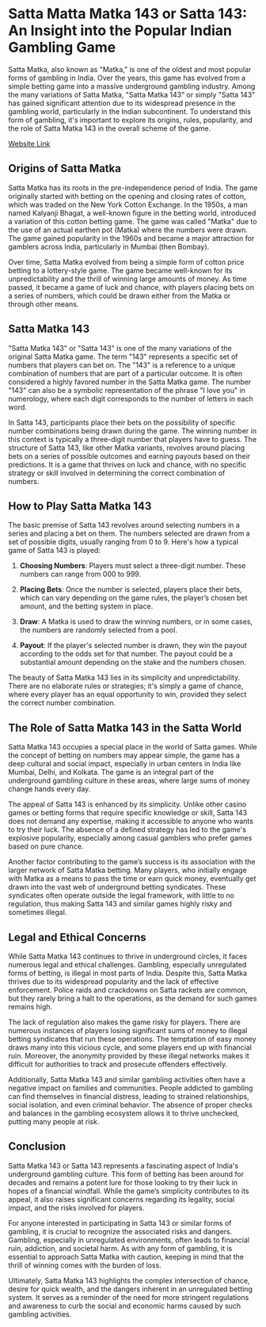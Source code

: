 # Satta Matta Matka 143 or Satta 143: An Insight into the Popular Indian Gambling Game

Satta Matka, also known as "Matka," is one of the oldest and most popular forms of gambling in India. Over the years, this game has evolved from a simple betting game into a massive underground gambling industry. Among the many variations of Satta Matka, "Satta Matka 143" or simply "Satta 143" has gained significant attention due to its widespread presence in the gambling world, particularly in the Indian subcontinent. To understand this form of gambling, it's important to explore its origins, rules, popularity, and the role of Satta Matka 143 in the overall scheme of the game.

[Website Link](https://sattamatkaapp.mobi/)


## Origins of Satta Matka

Satta Matka has its roots in the pre-independence period of India. The game originally started with betting on the opening and closing rates of cotton, which was traded on the New York Cotton Exchange. In the 1950s, a man named Kalyanji Bhagat, a well-known figure in the betting world, introduced a variation of this cotton betting game. The game was called "Matka" due to the use of an actual earthen pot (Matka) where the numbers were drawn. The game gained popularity in the 1960s and became a major attraction for gamblers across India, particularly in Mumbai (then Bombay).

Over time, Satta Matka evolved from being a simple form of cotton price betting to a lottery-style game. The game became well-known for its unpredictability and the thrill of winning large amounts of money. As time passed, it became a game of luck and chance, with players placing bets on a series of numbers, which could be drawn either from the Matka or through other means.

## Satta Matka 143

"Satta Matka 143" or "Satta 143" is one of the many variations of the original Satta Matka game. The term "143" represents a specific set of numbers that players can bet on. The "143" is a reference to a unique combination of numbers that are part of a particular outcome. It is often considered a highly favored number in the Satta Matka game. The number "143" can also be a symbolic representation of the phrase "I love you" in numerology, where each digit corresponds to the number of letters in each word.

In Satta 143, participants place their bets on the possibility of specific number combinations being drawn during the game. The winning number in this context is typically a three-digit number that players have to guess. The structure of Satta 143, like other Matka variants, revolves around placing bets on a series of possible outcomes and earning payouts based on their predictions. It is a game that thrives on luck and chance, with no specific strategy or skill involved in determining the correct combination of numbers.

## How to Play Satta Matka 143

The basic premise of Satta 143 revolves around selecting numbers in a series and placing a bet on them. The numbers selected are drawn from a set of possible digits, usually ranging from 0 to 9. Here's how a typical game of Satta 143 is played:

1. **Choosing Numbers**: Players must select a three-digit number. These numbers can range from 000 to 999.

2. **Placing Bets**: Once the number is selected, players place their bets, which can vary depending on the game rules, the player’s chosen bet amount, and the betting system in place.

3. **Draw**: A Matka is used to draw the winning numbers, or in some cases, the numbers are randomly selected from a pool.

4. **Payout**: If the player's selected number is drawn, they win the payout according to the odds set for that number. The payout could be a substantial amount depending on the stake and the numbers chosen.

The beauty of Satta Matka 143 lies in its simplicity and unpredictability. There are no elaborate rules or strategies; it's simply a game of chance, where every player has an equal opportunity to win, provided they select the correct number combination.

## The Role of Satta Matka 143 in the Satta World

Satta Matka 143 occupies a special place in the world of Satta games. While the concept of betting on numbers may appear simple, the game has a deep cultural and social impact, especially in urban centers in India like Mumbai, Delhi, and Kolkata. The game is an integral part of the underground gambling culture in these areas, where large sums of money change hands every day.

The appeal of Satta 143 is enhanced by its simplicity. Unlike other casino games or betting forms that require specific knowledge or skill, Satta 143 does not demand any expertise, making it accessible to anyone who wants to try their luck. The absence of a defined strategy has led to the game's explosive popularity, especially among casual gamblers who prefer games based on pure chance.

Another factor contributing to the game’s success is its association with the larger network of Satta Matka betting. Many players, who initially engage with Matka as a means to pass the time or earn quick money, eventually get drawn into the vast web of underground betting syndicates. These syndicates often operate outside the legal framework, with little to no regulation, thus making Satta 143 and similar games highly risky and sometimes illegal.

## Legal and Ethical Concerns

While Satta Matka 143 continues to thrive in underground circles, it faces numerous legal and ethical challenges. Gambling, especially unregulated forms of betting, is illegal in most parts of India. Despite this, Satta Matka thrives due to its widespread popularity and the lack of effective enforcement. Police raids and crackdowns on Satta rackets are common, but they rarely bring a halt to the operations, as the demand for such games remains high.

The lack of regulation also makes the game risky for players. There are numerous instances of players losing significant sums of money to illegal betting syndicates that run these operations. The temptation of easy money draws many into this vicious cycle, and some players end up with financial ruin. Moreover, the anonymity provided by these illegal networks makes it difficult for authorities to track and prosecute offenders effectively.

Additionally, Satta Matka 143 and similar gambling activities often have a negative impact on families and communities. People addicted to gambling can find themselves in financial distress, leading to strained relationships, social isolation, and even criminal behavior. The absence of proper checks and balances in the gambling ecosystem allows it to thrive unchecked, putting many people at risk.

## Conclusion

Satta Matka 143 or Satta 143 represents a fascinating aspect of India's underground gambling culture. This form of betting has been around for decades and remains a potent lure for those looking to try their luck in hopes of a financial windfall. While the game’s simplicity contributes to its appeal, it also raises significant concerns regarding its legality, social impact, and the risks involved for players.

For anyone interested in participating in Satta 143 or similar forms of gambling, it is crucial to recognize the associated risks and dangers. Gambling, especially in unregulated environments, often leads to financial ruin, addiction, and societal harm. As with any form of gambling, it is essential to approach Satta Matka with caution, keeping in mind that the thrill of winning comes with the burden of loss.

Ultimately, Satta Matka 143 highlights the complex intersection of chance, desire for quick wealth, and the dangers inherent in an unregulated betting system. It serves as a reminder of the need for more stringent regulations and awareness to curb the social and economic harms caused by such gambling activities.
